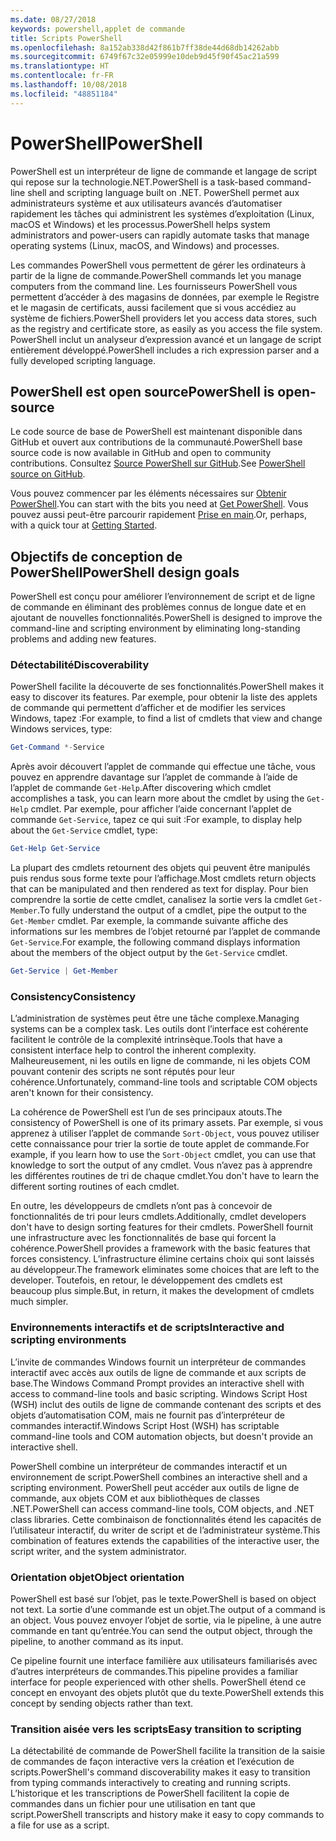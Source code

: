 ```yaml
---
ms.date: 08/27/2018
keywords: powershell,applet de commande
title: Scripts PowerShell
ms.openlocfilehash: 8a152ab338d42f861b7ff38de44d68db14262abb
ms.sourcegitcommit: 6749f67c32e05999e10deb9d45f90f45ac21a599
ms.translationtype: HT
ms.contentlocale: fr-FR
ms.lasthandoff: 10/08/2018
ms.locfileid: "48851184"
---
```

# <a name="powershell"></a><span data-ttu-id="09796-103">PowerShell</span><span class="sxs-lookup"><span data-stu-id="09796-103">PowerShell</span></span>

<span data-ttu-id="09796-104">PowerShell est un interpréteur de ligne de commande et langage de script qui repose sur la technologie.NET.</span><span class="sxs-lookup"><span data-stu-id="09796-104">PowerShell is a task-based command-line shell and scripting language built on .NET.</span></span>
<span data-ttu-id="09796-105">PowerShell permet aux administrateurs système et aux utilisateurs avancés d’automatiser rapidement les tâches qui administrent les systèmes d’exploitation (Linux, macOS et Windows) et les processus.</span><span class="sxs-lookup"><span data-stu-id="09796-105">PowerShell helps system administrators and power-users can rapidly automate tasks that manage operating systems (Linux, macOS, and Windows) and processes.</span></span>

<span data-ttu-id="09796-106">Les commandes PowerShell vous permettent de gérer les ordinateurs à partir de la ligne de commande.</span><span class="sxs-lookup"><span data-stu-id="09796-106">PowerShell commands let you manage computers from the command line.</span></span> <span data-ttu-id="09796-107">Les fournisseurs PowerShell vous permettent d’accéder à des magasins de données, par exemple le Registre et le magasin de certificats, aussi facilement que si vous accédiez au système de fichiers.</span><span class="sxs-lookup"><span data-stu-id="09796-107">PowerShell providers let you access data stores, such as the registry and certificate store, as easily as you access the file system.</span></span> <span data-ttu-id="09796-108">PowerShell inclut un analyseur d’expression avancé et un langage de script entièrement développé.</span><span class="sxs-lookup"><span data-stu-id="09796-108">PowerShell includes a rich expression parser and a fully developed scripting language.</span></span>

## <a name="powershell-is-open-source"></a><span data-ttu-id="09796-109">PowerShell est open source</span><span class="sxs-lookup"><span data-stu-id="09796-109">PowerShell is open-source</span></span>

<span data-ttu-id="09796-110">Le code source de base de PowerShell est maintenant disponible dans GitHub et ouvert aux contributions de la communauté.</span><span class="sxs-lookup"><span data-stu-id="09796-110">PowerShell base source code is now available in GitHub and open to community contributions.</span></span>
<span data-ttu-id="09796-111">Consultez [Source PowerShell sur GitHub](https://github.com/powershell/powershell).</span><span class="sxs-lookup"><span data-stu-id="09796-111">See [PowerShell source on GitHub](https://github.com/powershell/powershell).</span></span>

<span data-ttu-id="09796-112">Vous pouvez commencer par les éléments nécessaires sur [Obtenir PowerShell](https://github.com/PowerShell/PowerShell#get-powershell).</span><span class="sxs-lookup"><span data-stu-id="09796-112">You can start with the bits you need at [Get PowerShell](https://github.com/PowerShell/PowerShell#get-powershell).</span></span>
<span data-ttu-id="09796-113">Vous pouvez aussi peut-être parcourir rapidement [Prise en main](https://github.com/PowerShell/PowerShell/blob/master/docs/learning-powershell).</span><span class="sxs-lookup"><span data-stu-id="09796-113">Or, perhaps, with a quick tour at [Getting Started](https://github.com/PowerShell/PowerShell/blob/master/docs/learning-powershell).</span></span>

## <a name="powershell-design-goals"></a><span data-ttu-id="09796-114">Objectifs de conception de PowerShell</span><span class="sxs-lookup"><span data-stu-id="09796-114">PowerShell design goals</span></span>

<span data-ttu-id="09796-115">PowerShell est conçu pour améliorer l’environnement de script et de ligne de commande en éliminant des problèmes connus de longue date et en ajoutant de nouvelles fonctionnalités.</span><span class="sxs-lookup"><span data-stu-id="09796-115">PowerShell is designed to improve the command-line and scripting environment by eliminating long-standing problems and adding new features.</span></span>

### <a name="discoverability"></a><span data-ttu-id="09796-116">Détectabilité</span><span class="sxs-lookup"><span data-stu-id="09796-116">Discoverability</span></span>

<span data-ttu-id="09796-117">PowerShell facilite la découverte de ses fonctionnalités.</span><span class="sxs-lookup"><span data-stu-id="09796-117">PowerShell makes it easy to discover its features.</span></span> <span data-ttu-id="09796-118">Par exemple, pour obtenir la liste des applets de commande qui permettent d’afficher et de modifier les services Windows, tapez :</span><span class="sxs-lookup"><span data-stu-id="09796-118">For example, to find a list of cmdlets that view and change Windows services, type:</span></span>

```powershell
Get-Command *-Service
```

<span data-ttu-id="09796-119">Après avoir découvert l’applet de commande qui effectue une tâche, vous pouvez en apprendre davantage sur l’applet de commande à l’aide de l’applet de commande `Get-Help`.</span><span class="sxs-lookup"><span data-stu-id="09796-119">After discovering which cmdlet accomplishes a task, you can learn more about the cmdlet by using the `Get-Help` cmdlet.</span></span> <span data-ttu-id="09796-120">Par exemple, pour afficher l’aide concernant l’applet de commande `Get-Service`, tapez ce qui suit :</span><span class="sxs-lookup"><span data-stu-id="09796-120">For example, to display help about the `Get-Service` cmdlet, type:</span></span>

```powershell
Get-Help Get-Service
```

<span data-ttu-id="09796-121">La plupart des cmdlets retournent des objets qui peuvent être manipulés puis rendus sous forme texte pour l’affichage.</span><span class="sxs-lookup"><span data-stu-id="09796-121">Most cmdlets return objects that can be manipulated and then rendered as text for display.</span></span> <span data-ttu-id="09796-122">Pour bien comprendre la sortie de cette cmdlet, canalisez la sortie vers la cmdlet `Get-Member`.</span><span class="sxs-lookup"><span data-stu-id="09796-122">To fully understand the output of a cmdlet, pipe the output to the `Get-Member` cmdlet.</span></span> <span data-ttu-id="09796-123">Par exemple, la commande suivante affiche des informations sur les membres de l’objet retourné par l’applet de commande `Get-Service`.</span><span class="sxs-lookup"><span data-stu-id="09796-123">For example, the following command displays information about the members of the object output by the `Get-Service` cmdlet.</span></span>

```powershell
Get-Service | Get-Member
```

### <a name="consistency"></a><span data-ttu-id="09796-124">Consistency</span><span class="sxs-lookup"><span data-stu-id="09796-124">Consistency</span></span>

<span data-ttu-id="09796-125">L’administration de systèmes peut être une tâche complexe.</span><span class="sxs-lookup"><span data-stu-id="09796-125">Managing systems can be a complex task.</span></span> <span data-ttu-id="09796-126">Les outils dont l’interface est cohérente facilitent le contrôle de la complexité intrinsèque.</span><span class="sxs-lookup"><span data-stu-id="09796-126">Tools that have a consistent interface help to control the inherent complexity.</span></span> <span data-ttu-id="09796-127">Malheureusement, ni les outils en ligne de commande, ni les objets COM pouvant contenir des scripts ne sont réputés pour leur cohérence.</span><span class="sxs-lookup"><span data-stu-id="09796-127">Unfortunately, command-line tools and scriptable COM objects aren't known for their consistency.</span></span>

<span data-ttu-id="09796-128">La cohérence de PowerShell est l’un de ses principaux atouts.</span><span class="sxs-lookup"><span data-stu-id="09796-128">The consistency of PowerShell is one of its primary assets.</span></span> <span data-ttu-id="09796-129">Par exemple, si vous apprenez à utiliser l’applet de commande `Sort-Object`, vous pouvez utiliser cette connaissance pour trier la sortie de toute applet de commande.</span><span class="sxs-lookup"><span data-stu-id="09796-129">For example, if you learn how to use the `Sort-Object` cmdlet, you can use that knowledge to sort the output of any cmdlet.</span></span> <span data-ttu-id="09796-130">Vous n’avez pas à apprendre les différentes routines de tri de chaque cmdlet.</span><span class="sxs-lookup"><span data-stu-id="09796-130">You don't have to learn the different sorting routines of each cmdlet.</span></span>

<span data-ttu-id="09796-131">En outre, les développeurs de cmdlets n’ont pas à concevoir de fonctionnalités de tri pour leurs cmdlets.</span><span class="sxs-lookup"><span data-stu-id="09796-131">Additionally, cmdlet developers don't have to design sorting features for their cmdlets.</span></span> <span data-ttu-id="09796-132">PowerShell fournit une infrastructure avec les fonctionnalités de base qui forcent la cohérence.</span><span class="sxs-lookup"><span data-stu-id="09796-132">PowerShell provides a framework with the basic features that forces consistency.</span></span> <span data-ttu-id="09796-133">L’infrastructure élimine certains choix qui sont laissés au développeur.</span><span class="sxs-lookup"><span data-stu-id="09796-133">The framework eliminates some choices that are left to the developer.</span></span> <span data-ttu-id="09796-134">Toutefois, en retour, le développement des cmdlets est beaucoup plus simple.</span><span class="sxs-lookup"><span data-stu-id="09796-134">But, in return, it makes the development of cmdlets much simpler.</span></span>

### <a name="interactive-and-scripting-environments"></a><span data-ttu-id="09796-135">Environnements interactifs et de scripts</span><span class="sxs-lookup"><span data-stu-id="09796-135">Interactive and scripting environments</span></span>

<span data-ttu-id="09796-136">L’invite de commandes Windows fournit un interpréteur de commandes interactif avec accès aux outils de ligne de commande et aux scripts de base.</span><span class="sxs-lookup"><span data-stu-id="09796-136">The Windows Command Prompt provides an interactive shell with access to command-line tools and basic scripting.</span></span> <span data-ttu-id="09796-137">Windows Script Host (WSH) inclut des outils de ligne de commande contenant des scripts et des objets d’automatisation COM, mais ne fournit pas d’interpréteur de commandes interactif.</span><span class="sxs-lookup"><span data-stu-id="09796-137">Windows Script Host (WSH) has scriptable command-line tools and COM automation objects, but doesn't provide an interactive shell.</span></span>

<span data-ttu-id="09796-138">PowerShell combine un interpréteur de commandes interactif et un environnement de script.</span><span class="sxs-lookup"><span data-stu-id="09796-138">PowerShell combines an interactive shell and a scripting environment.</span></span> <span data-ttu-id="09796-139">PowerShell peut accéder aux outils de ligne de commande, aux objets COM et aux bibliothèques de classes .NET.</span><span class="sxs-lookup"><span data-stu-id="09796-139">PowerShell can access command-line tools, COM objects, and .NET class libraries.</span></span> <span data-ttu-id="09796-140">Cette combinaison de fonctionnalités étend les capacités de l’utilisateur interactif, du writer de script et de l’administrateur système.</span><span class="sxs-lookup"><span data-stu-id="09796-140">This combination of features extends the capabilities of the interactive user, the script writer, and the system administrator.</span></span>

### <a name="object-orientation"></a><span data-ttu-id="09796-141">Orientation objet</span><span class="sxs-lookup"><span data-stu-id="09796-141">Object orientation</span></span>

<span data-ttu-id="09796-142">PowerShell est basé sur l’objet, pas le texte.</span><span class="sxs-lookup"><span data-stu-id="09796-142">PowerShell is based on object not text.</span></span> <span data-ttu-id="09796-143">La sortie d’une commande est un objet.</span><span class="sxs-lookup"><span data-stu-id="09796-143">The output of a command is an object.</span></span> <span data-ttu-id="09796-144">Vous pouvez envoyer l’objet de sortie, via le pipeline, à une autre commande en tant qu’entrée.</span><span class="sxs-lookup"><span data-stu-id="09796-144">You can send the output object, through the pipeline, to another command as its input.</span></span>

<span data-ttu-id="09796-145">Ce pipeline fournit une interface familière aux utilisateurs familiarisés avec d’autres interpréteurs de commandes.</span><span class="sxs-lookup"><span data-stu-id="09796-145">This pipeline provides a familiar interface for people experienced with other shells.</span></span> <span data-ttu-id="09796-146">PowerShell étend ce concept en envoyant des objets plutôt que du texte.</span><span class="sxs-lookup"><span data-stu-id="09796-146">PowerShell extends this concept by sending objects rather than text.</span></span>

### <a name="easy-transition-to-scripting"></a><span data-ttu-id="09796-147">Transition aisée vers les scripts</span><span class="sxs-lookup"><span data-stu-id="09796-147">Easy transition to scripting</span></span>

<span data-ttu-id="09796-148">La détectabilité de commande de PowerShell facilite la transition de la saisie de commandes de façon interactive vers la création et l’exécution de scripts.</span><span class="sxs-lookup"><span data-stu-id="09796-148">PowerShell's command discoverability makes it easy to transition from typing commands interactively to creating and running scripts.</span></span> <span data-ttu-id="09796-149">L’historique et les transcriptions de PowerShell facilitent la copie de commandes dans un fichier pour une utilisation en tant que script.</span><span class="sxs-lookup"><span data-stu-id="09796-149">PowerShell transcripts and history make it easy to copy commands to a file for use as a script.</span></span>
